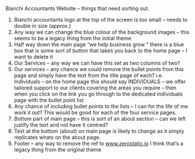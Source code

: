 Bianchi Accountants Website – things that need sorting out.

1.	Bianchi accountants logo at the top of the screen is too small – needs to double in size (approx.)
2.	Any way we can change the blue colour of the background images – this seems to be a legacy thing from the initial theme
3.	Half way down the main page “we help business grow “ there is a blue box that is some sort of button that takes you back to the home page – I want to delete it
4.	Our Services – any way we can have this set as two columns of two?
5.	Our services – any chance we could remove the bullet points from this page and simply have the text from the title page of each? i.e. Individuals – on the home page this should say INDIVIDUALS – we offer tailored support to our clients covering the areas you require – then when you click on the link you go through to the dedicated individuals page with the bullet point list
6.	Any chance of including bullet points to the lists – I can for the life of me work it out? This would be good for each of the four service pages.
7.	Bottom part of main page – this is sort of an about section – can we left justify the text and not have it centred?
8.	Text at the bottom (about) on main page is likely to change as it simply replicates whats on the about page.
9.	Footer – any way to remove the ref to www.zerostatic.io I think that’s a legacy thing from the original theme
